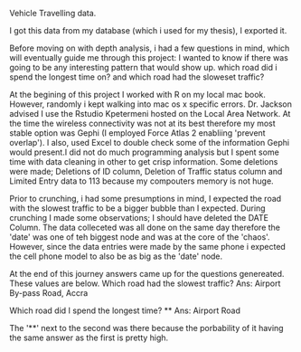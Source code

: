 Vehicle Travelling data. 

I got this data from my database (which i used for my thesis), I exported it.

Before moving on with depth analysis, i had a few questions in mind, which will eventually guide me through this project: 
I wanted to know if there was going to be any interesting pattern that would show up.
which road did i spend the longest time on?  and which road had the sloweset traffic?

At the begining of this project I worked with R on my local mac book. However, randomly i kept walking into mac os x specific errors. Dr. Jackson advised I use the Rstudio Kpetermeni hosted on the Local Area Network. At the time the wireless connectivity was not at its best therefore my most stable option was Gephi (I employed Force Atlas 2 enabliing 'prevent overlap'). I also, used Excel to double check some of the information Gephi would present.I did not do much programming analysis but I spent some time with data cleaning in other to get crisp information. Some deletions were made; Deletions of ID column, Deletion of Traffic status column and Limited Entry data to 113 because my compouters memory is not huge.

 Prior to crunching, i had some presumptions in mind, I expected the road with the slowest traffic to be a bigger bubble than I expected. During crunching I made some observations; I should have deleted the DATE Column. The data colleceted was all done on the same day therefore the 'date' was one of teh biggest node and was at the core of the 'chaos'. However, since the data entries were made by the same phone i expected the cell phone model to also be as big as the 'date' node.
 
 At the end of this journey  answers came up for the questions genereated. These values are below.
 Which road had the slowest traffic? Ans: Airport By-pass Road, Accra

Which road did I spend the longest time? **  Ans: Airport Road

The '**' next to the second was there because the porbability of it having the same answer as the first is pretty high.

 

